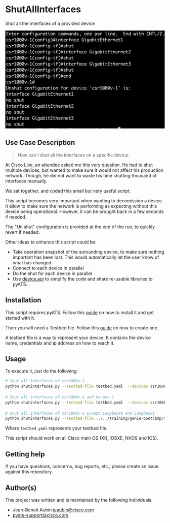 # ShutAllInterfaces

Shut all the interfaces of a provided device

![Theme](Theme.png)
 
## Use Case Description

> How can I shut all the interfaces on a specific device.

At Cisco Live, an attendee asked me this very question. He had to shut multiple devices, but wanted to make sure it would not affect his production network. Though, he did not want to waste his time shutting thousand of interfaces manually.

We sat together, and coded this small but very useful script. 

This script becomes very important when wanting to decomission a device. It allow to make sure the network is performing as expecting without this device being operational. However, it can be brought back in a few seconds if needed.

The "Un shut" configuration is provided at the end of the run, to quickly revert if needed.


Other ideas to enhance this script could be:

* Take operation snapshot of the surounding device, to make sure nothing important has been lost. This would automatically let the user know of what has changed.
* Connect to each device in parallel
* Do the shut for each device in parallel
* Use [device.api](https://pubhub.devnetcloud.com/media/genie-feature-browser/docs/#/apis) to simplify the code and share re-usable libraries to pyATS.

## Installation

This script requires pyATS. Follow this [guide](https://developer.cisco.com/docs/pyats-getting-started/) on how to install it and get started with it.

Then you will need a Testbed file. Follow this [guide](https://pubhub.devnetcloud.com/media/pyats-getting-started/docs/quickstart/manageconnections.html#) on how to create one.

A testbed file is a way to represent your device. It contains the device name, credentials and ip address on how to reach it.

## Usage

To execute it, just do the following:

```bash
# Shut all interfaces of csr1000v-1
python shutinterfaces.py --testbed-file testbed.yaml  --devices csr1000v-1

# Shut all interfaces of csr1000v-1 and nx-osv-1
python shutinterfaces.py --testbed-file testbed.yaml  --devices csr1000v-1 nx-osv-1

# Shut all interfaces of csr1000v-1 Except Loopback0 and Loopback1
python shutinterfaces.py --testbed-file ../../training/genie-bootcamp/tb.yaml  --devices csr1000v-1 --exclude csr1000v-1:Loopback0,Loopback1
```

Where `testbed.yaml` represents your testbed file.

This script should work on all Cisco main OS (XR, IOSXE, NXOS and IOS).

## Getting help

If you have questions, concerns, bug reports, etc., please create an issue against this repository.

## Author(s)

This project was written and is maintained by the following individuals:

* Jean-Benoit Aubin <jeaubin@cisco.com>
* pyats-support@cisco.com
